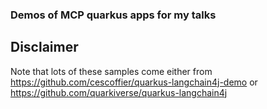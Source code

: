 ### Demos of MCP quarkus apps for my talks

## Disclaimer
Note that lots of these samples come either from https://github.com/cescoffier/quarkus-langchain4j-demo or https://github.com/quarkiverse/quarkus-langchain4j

## 